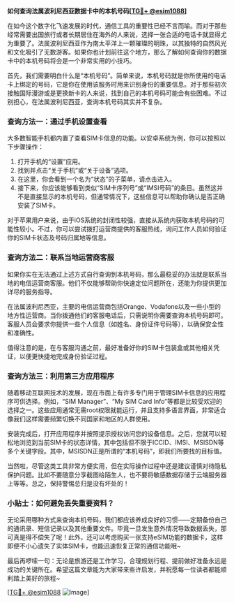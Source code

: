 **如何查询法属波利尼西亚数据卡中的本机号码[[TG💪+ @esim1088](https://t.me/s/esim1088)]**

在如今这个数字化飞速发展的时代，通信工具的重要性已经不言而喻。而对于那些经常需要出国旅行或者长期居住在海外的人来说，选择一张合适的电话卡就显得尤为重要了。法属波利尼西亚作为南太平洋上一颗璀璨的明珠，以其独特的自然风光和文化吸引了无数游客。如果你也计划前往这个地方，那么了解如何查询你的数据卡中的本机号码将会是一个非常实用的小技巧。

首先，我们需要明白什么是“本机号码”。简单来说，本机号码就是你所使用的电话卡上绑定的号码，它是你在使用该服务时用来识别身份的重要信息。对于那些初次接触国际漫游或是更换新卡的人来说，找到自己的本机号码可能会有些困难。不过别担心，在法属波利尼西亚，查询本机号码其实并不复杂。

### 查询方法一：通过手机设置查看

大多数智能手机都内置了查看SIM卡信息的功能。以安卓系统为例，你可以按照以下步骤操作：

1. 打开手机的“设置”应用。
2. 找到并点击“关于手机”或“关于设备”选项。
3. 在这里，你会看到一个名为“状态”的子菜单，请点击进入。
4. 接下来，你应该能够看到类似“SIM卡序列号”或“IMSI号码”的条目。虽然这并不是直接显示的本机号码，但通常情况下，这些信息可以帮助你确认是否正确安装了SIM卡。

对于苹果用户来说，由于iOS系统的封闭性较强，直接从系统内获取本机号码的可能性较小。不过，你可以尝试拨打运营商提供的客服热线，询问工作人员如何验证你的SIM卡状态及号码归属地等信息。

### 查询方法二：联系当地运营商客服

如果你实在无法通过上述方式自行查询到本机号码，那么最稳妥的办法就是联系当地的电信运营商客服。他们不仅能够帮助你快速定位问题所在，还能为你提供更加详尽的服务指导。

在法属波利尼西亚，主要的电信运营商包括Orange、Vodafone以及一些小型的地方性运营商。当你拨通他们的客服电话后，只需说明你需要查询本机号码即可。客服人员会要求你提供一些个人信息（如姓名、身份证件号码等），以确保安全性和准确性。

值得注意的是，在与客服沟通之前，最好准备好你的SIM卡包装盒或其他相关凭证，以便更快捷地完成身份验证过程。

### 查询方法三：利用第三方应用程序

随着移动互联网技术的发展，现在市面上有许多专门用于管理SIM卡信息的应用程序可供选择。例如，“SIM Manager”、“My SIM Card Info”等都是比较受欢迎的选择之一。这些应用通常无需root权限就能运行，并且支持多语言界面，非常适合像我们这样需要频繁切换不同国家和地区的人群使用。

安装完成后，打开应用程序并按照提示授权访问您的设备信息。之后，您就可以轻松地浏览到当前SIM卡的状态详情，其中包括但不限于ICCID、IMSI、MSISDN等多个关键字段。其中，MSISDN正是所谓的“本机号码”，即我们所要找的目标值。

当然啦，尽管这类工具非常方便实用，但在实际操作过程中还是建议谨慎对待隐私保护问题。比如不要随意分享截图给陌生人，也不要将敏感数据存储于云端服务器上等等。总之，保持警惕总归是没有坏处的！

### 小贴士：如何避免丢失重要资料？

无论采用哪种方式来查询本机号码，我们都应该养成良好的习惯——定期备份自己的通讯录、短信记录以及其他重要文件。毕竟一旦发生意外情况导致数据丢失，那可真是得不偿失了呢！此外，还可以考虑购买一张支持eSIM功能的数据卡，这样即便不小心遗失了实体SIM卡，也能迅速恢复正常的通信功能哦~

最后再啰嗦一句：无论是旅游还是工作学习，合理规划行程、提前做好准备永远是成功的关键所在。希望这篇文章能为大家带来些许启发，并祝愿每一位读者都能顺利踏上美好的旅程~ 

[[TG💪+ @esim1088](https://t.me/s/esim1088) ![Image](https://i.postimg.cc/4NQfJmqS/Snipaste-2025-05-13-00-14-12.png)]